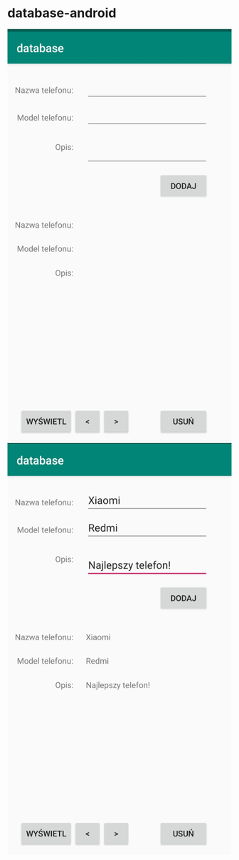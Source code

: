 # database-android

![App on create](https://github.com/mmaciula/database-android/blob/master/image/first.jpg?raw=true "First")
![Upload database](https://github.com/mmaciula/database-android/blob/master/image/second.jpg?raw=true "Second")
